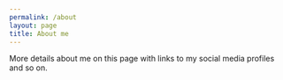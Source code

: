 ```yaml
---
permalink: /about
layout: page
title: About me
---
```


More details about me on this page with links to my social media profiles and so on.


